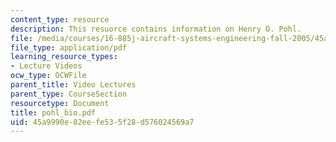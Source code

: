 ```yaml
---
content_type: resource
description: This resuorce contains information on Henry O. Pohl.
file: /media/courses/16-885j-aircraft-systems-engineering-fall-2005/45a9990e82eefe535f28d576024569a7_pohl_bio.pdf
file_type: application/pdf
learning_resource_types:
- Lecture Videos
ocw_type: OCWFile
parent_title: Video Lectures
parent_type: CourseSection
resourcetype: Document
title: pohl_bio.pdf
uid: 45a9990e-82ee-fe53-5f28-d576024569a7
---
```

